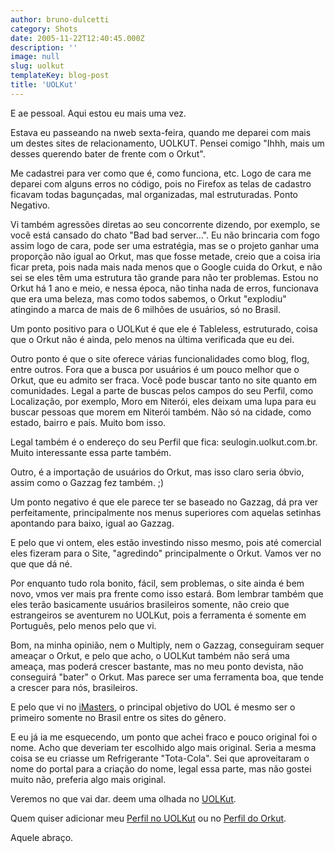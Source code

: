 ```yaml
---
author: bruno-dulcetti
category: Shots
date: 2005-11-22T12:40:45.000Z
description: ''
image: null
slug: uolkut
templateKey: blog-post
title: 'UOLKut'
---
```


E ae pessoal. Aqui estou eu mais uma vez.

Estava eu passeando na nweb sexta-feira, quando me deparei com mais um destes sites de relacionamento, UOLKUT. Pensei comigo "Ihhh, mais um desses querendo bater de frente com o Orkut".

Me cadastrei para ver como que é, como funciona, etc. Logo de cara me deparei com alguns erros no código, pois no Firefox as telas de cadastro ficavam todas bagunçadas, mal organizadas, mal estruturadas. Ponto Negativo.

Vi também agressões diretas ao seu concorrente dizendo, por exemplo, se você está cansado do chato "Bad bad server...". Eu não brincaria com fogo assim logo de cara, pode ser uma estratégia, mas se o projeto ganhar uma proporção não igual ao Orkut, mas que fosse metade, creio que a coisa iria ficar preta, pois nada mais nada menos que o Google cuida do Orkut, e não sei se eles têm uma estrutura tão grande para não ter problemas. Estou no Orkut há 1 ano e meio, e nessa época, não tinha nada de erros, funcionava que era uma beleza, mas como todos sabemos, o Orkut "explodiu" atingindo a marca de mais de 6 milhões de usuários, só no Brasil.

Um ponto positivo para o UOLKut é que ele é Tableless, estruturado, coisa que o Orkut não é ainda, pelo menos na última verificada que eu dei.

Outro ponto é que o site oferece várias funcionalidades como blog, flog, entre outros. Fora que a busca por usuários é um pouco melhor que o Orkut, que eu admito ser fraca. Você pode buscar tanto no site quanto em comunidades. Legal a parte de buscas pelos campos do seu Perfil, como Localização, por exemplo, Moro em Niterói, eles deixam uma lupa para eu buscar pessoas que morem em Niterói também. Não só na cidade, como estado, bairro e país. Muito bom isso.

Legal também é o endereço do seu Perfil que fica: seulogin.uolkut.com.br. Muito interessante essa parte também.

Outro, é a importação de usuários do Orkut, mas isso claro seria óbvio, assim como o Gazzag fez também. ;)

Um ponto negativo é que ele parece ter se baseado no Gazzag, dá pra ver perfeitamente, principalmente nos menus superiores com aquelas setinhas apontando para baixo, igual ao Gazzag.

E pelo que vi ontem, eles estão investindo nisso mesmo, pois até comercial eles fizeram para o Site, "agredindo" principalmente o Orkut. Vamos ver no que que dá né.

Por enquanto tudo rola bonito, fácil, sem problemas, o site ainda é bem novo, vmos ver mais pra frente como isso estará. Bom lembrar também que eles terão basicamente usuários brasileiros somente, não creio que estrangeiros se aventurem no UOLKut, pois a ferramenta é somente em Português, pelo menos pelo que vi.

Bom, na minha opinião, nem o Multiply, nem o Gazzag, conseguiram sequer ameaçar o Orkut, e pelo que acho, o UOLKut também não será uma ameaça, mas poderá crescer bastante, mas no meu ponto devista, não conseguirá "bater" o Orkut. Mas parece ser uma ferramenta boa, que tende a crescer para nós, brasileiros.

E pelo que vi no [iMasters](http://www.imasters.com.br/artigo.php?cn=3693&cc=2), o principal objetivo do UOL é mesmo ser o primeiro somente no Brasil entre os sites do gênero.

E eu já ia me esquecendo, um ponto que achei fraco e pouco original foi o nome. Acho que deveriam ter escolhido algo mais original. Seria a mesma coisa se eu criasse um Refrigerante "Tota-Cola". Sei que aproveitaram o nome do portal para a criação do nome, legal essa parte, mas não gostei muito não, preferia algo mais original.

Veremos no que vai dar. deem uma olhada no [UOLKut](http://www.uolkut.com.br).

Quem quiser adicionar meu [Perfil no UOLKut](http://brunodulcetti.uolkut.com.br/) ou no [Perfil do Orkut](http://www.orkut.com/Profile.aspx?uid=15268703223649273777).

Aquele abraço.
